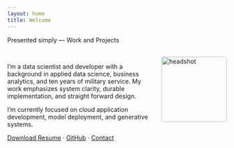 ```yaml
---
layout: home
title: Welcome
---
```


Presented simply — Work and Projects

<div style="max-width: 700px; margin: 0 auto; padding-top: 1rem;">

  <img src="placeholder" alt="headshot" style="width: 150px; float: right; margin-left: 20px; border-radius: 4px;">

  <p>
    I’m a data scientist and developer with a background in applied data science, business analytics, and ten years of military service.
    My work emphasizes system clarity, durable implementation, and straight forward design.
  </p>

  <p>
    I’m currently focused on cloud application development, model deployment, and generative systems.
  </p>

  <p>
    <a href="placeholder">Download Resume</a> ·
    <a href="https://github.com/MylesTym">GitHub</a> ·
    <a href="placeholder">Contact</a>
  </p>

</div>